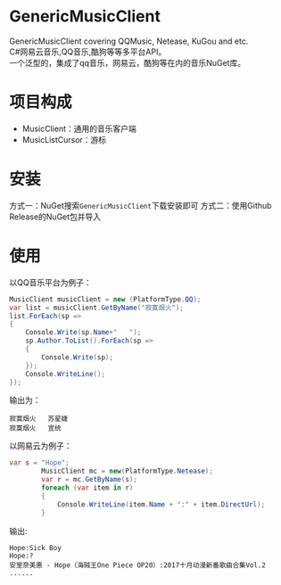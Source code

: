 # GenericMusicClient
GenericMusicClient covering QQMusic, Netease, KuGou and etc.  
C#网易云音乐,QQ音乐,酷狗等等多平台API。  
一个泛型的，集成了qq音乐，网易云，酷狗等在内的音乐NuGet库。  
# 项目构成  
- MusicClient：通用的音乐客户端  
- MusicListCursor：游标  
# 安装
方式一：NuGet搜索`GenericMusicClient`下载安装即可
方式二：使用Github Release的NuGet包并导入
# 使用  
以QQ音乐平台为例子：  
```csharp  
MusicClient musicClient = new (PlatformType.QQ);
var list = musicClient.GetByName("寂寞烟火");
list.ForEach(sp =>
{
    Console.Write(sp.Name+"   ");
    sp.Author.ToList().ForEach(sp =>
    {
        Console.Write(sp);
    });
    Console.WriteLine();
});
```
输出为：
```
寂寞烟火   苏星婕
寂寞烟火   宣统
```
以网易云为例子：
```csharp
var s = "Hope";
        MusicClient mc = new(PlatformType.Netease);
        var r = mc.GetByName(s);
        foreach (var item in r)
        {
            Console.WriteLine(item.Name + ":" + item.DirectUrl);
        }
```
输出:
```
Hope:Sick Boy
Hope:?
安室奈美惠 - Hope（海贼王One Piece OP20）:2017十月动漫新番歌曲合集Vol.2
......
```
